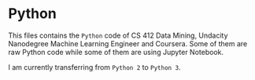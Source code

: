 # Python

This files contains the `Python` code of CS 412 Data Mining, Undacity Nanodegree Machine Learning Engineer and Coursera. Some of them are raw Python code while some of them are using Jupyter Notebook.

I am currently transferring from `Python 2` to `Python 3`.
